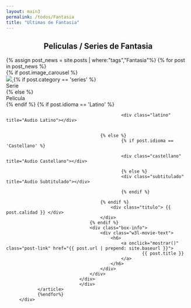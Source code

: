 ```yaml
---
layout: main3
permalink: /todos/Fantasia
title: "Ultimas de Fantasia"
---
```



<main class="home" id="post" role="main" itemprop="mainContentOfPage" itemscope="itemscope" itemtype="http://schema.org/Blog">
     <div cold-md="12" align="center">
        <h2 class="top_h3"> Peliculas / Series de Fantasia </h2>
    </div>
    <div id="grid" class="row flex-grid">
            {% assign post_news = site.posts  | where:"tags","Fantasia"%}
                {% for post in post_news %}
                    <article class="box-item col-xs-4 col-sm-3 col-md-2 col-lg-2" itemscope="itemscope" itemtype="http://schema.org/BlogPosting" itemprop="blogPost">
                                <div class="box">
                                <div class="box-body">
                                    {% if post.image_carousel %}
                                        <div class="cover">
                                            <a  onclick="mostrar()" href="{{ post.url | prepend: site.baseurl }}">
                                            <img src="https://res.cloudinary.com/imbriitneysam/image/upload/v1537239672/placeholder-min.png" data-url="{{ post.image_carousel }}" class="preload">
                                            </a>
                                            {% if post.category == 'series' %}
                                                <div class="series"> Serie </div>
                                                {% else %}
                                                <div class="peliculas"> Pelicula </div>
                                                {% endif %}
                                                {% if post.idioma == 'Latino' %}

                                                <div class="latino" title="Audio Latino"></div>


                                        {% else %}
                                                {% if post.idioma == 'Castellano' %}

                                                <div class="castellano" title="Audio Castellano"></div>

                                                {% else %}
                                                <div class="subtitulado" title="Audio Subtitulado"></div>

                                                {% endif %}

										{% endif %}
                                            <div class="titulo"> {{ post.calidad }} </div>
                                        </div>
                                    {% endif %}
                                    <div class="box-info">
                                        <div class="w3l-movie-text">
                                            <h6>
                                                <a onclick="mostrar()" class="post-link" href="{{ post.url | prepend: site.baseurl }}">
                                                        {{ post.title }}
                                                </a>
                                            </h6>
                                        </div>
                                    </div>
                                </div>
                                </div>
                </article>
                {%endfor%}
         </div>





</main>